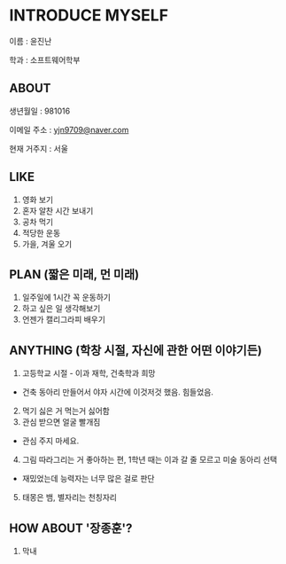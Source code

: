 INTRODUCE MYSELF
======
이름 : 윤진난

학과 : 소프트웨어학부

ABOUT
-----
생년월일 : 981016

이메일 주소 : yjn9709@naver.com

현재 거주지 : 서울

LIKE
-----
1. 영화 보기 
2. 혼자 알찬 시간 보내기
3. 공차 먹기
4. 적당한 운동
5. 가을, 겨울 오기 

PLAN (짧은 미래, 먼 미래)
------
1. 일주일에 1시간 꼭 운동하기
2. 하고 싶은 일 생각해보기
3. 언젠가 캘리그라피 배우기

ANYTHING (학창 시절, 자신에 관한 어떤 이야기든)
------
1. 고등학교 시절 - 이과 재학, 건축학과 희망
 * 건축 동아리 만들어서 야자 시간에 이것저것 했음. 힘들었음.
2. 먹기 싫은 거 먹는거 싫어함
3. 관심 받으면 얼굴 빨개짐
 * 관심 주지 마세요.
4. 그림 따라그리는 거 좋아하는 편, 1학년 때는 이과 갈 줄 모르고 미술 동아리 선택
 * 재밌었는데 능력자는 너무 많은 걸로 판단
5. 태몽은 뱀, 별자리는 천칭자리

HOW ABOUT '장종훈'?
-------
1. 막내 
